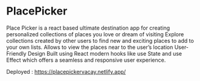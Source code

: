 # PlacePicker
Place Picker is a react based ultimate destination app for creating personalized collections of places you love or dream of visiting 
Explore collections created by other users to find new and exciting places to add to your own lists.
Allows to view the places near to the user’s location
User-Friendly Design Built using React modern hooks like use State and use Effect which offers a seamless and responsive user experience.

Deployed : https://placepickervacay.netlify.app/
